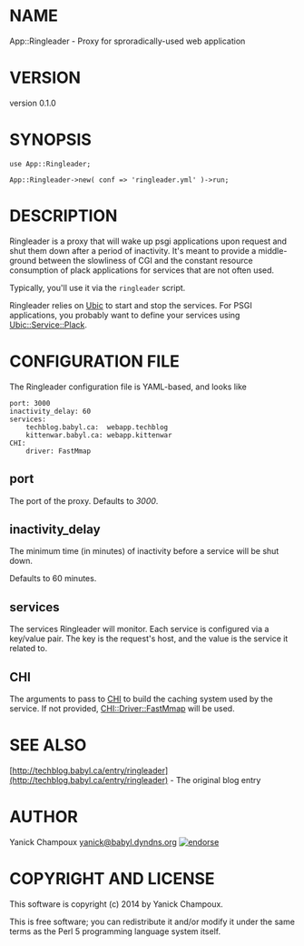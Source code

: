 # NAME

App::Ringleader - Proxy for sproradically-used web application

# VERSION

version 0.1.0

# SYNOPSIS

    use App::Ringleader;

    App::Ringleader->new( conf => 'ringleader.yml' )->run;

# DESCRIPTION

Ringleader is a proxy that will wake up psgi applications upon request 
and shut them down after a period of inactivity. It's meant to provide a
middle-ground between the slowliness of CGI and the constant resource
consumption of plack applications for services that are not often used.

Typically, you'll use it via the `ringleader` script.

Ringleader relies on [Ubic](https://metacpan.org/pod/Ubic) to start and stop the services. For PSGI
applications, you probably want to define your services using
[Ubic::Service::Plack](https://metacpan.org/pod/Ubic::Service::Plack).

# CONFIGURATION FILE

The Ringleader configuration file is YAML-based, and looks like

    port: 3000
    inactivity_delay: 60
    services:
        techblog.babyl.ca:  webapp.techblog
        kittenwar.babyl.ca: webapp.kittenwar
    CHI:
        driver: FastMmap

## port

The port of the proxy. Defaults to _3000_.

## inactivity\_delay

The minimum time (in minutes) of inactivity before a service will be shut down.

Defaults to 60 minutes.

## services

The services Ringleader will monitor. Each service is configured via a
key/value pair. The key is the request's host, and the value is the 
<Ubic> service it related to.

## CHI

The arguments to pass to [CHI](https://metacpan.org/pod/CHI) to build the caching system used
by the service. If not provided, [CHI::Driver::FastMmap](https://metacpan.org/pod/CHI::Driver::FastMmap) will be used.

# SEE ALSO

[http://techblog.babyl.ca/entry/ringleader](http://techblog.babyl.ca/entry/ringleader) - The original blog entry

# AUTHOR

Yanick Champoux <yanick@babyl.dyndns.org> [![endorse](http://api.coderwall.com/yanick/endorsecount.png)](http://coderwall.com/yanick)

# COPYRIGHT AND LICENSE

This software is copyright (c) 2014 by Yanick Champoux.

This is free software; you can redistribute it and/or modify it under
the same terms as the Perl 5 programming language system itself.
